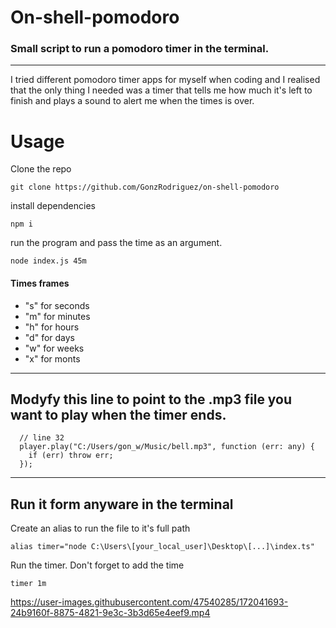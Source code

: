 # On-shell-pomodoro
### Small script to run a pomodoro timer in the terminal. 
---
I tried different pomodoro timer apps for myself when coding and I realised that the only thing I needed was a timer that tells me how much it's left to finish and plays a sound to alert me when the times is over.

# Usage
Clone the repo
<br>
```
git clone https://github.com/GonzRodriguez/on-shell-pomodoro
```
install dependencies

```
npm i
```

run the program and pass the time as an argument.


```
node index.js 45m
```
#### Times frames
- "s" for seconds
- "m" for minutes
- "h" for hours
- "d" for days
- "w" for weeks
- "x" for monts
---
## Modyfy this line to point to the .mp3 file you want to play when the timer ends.
```
  // line 32
  player.play("C:/Users/gon_w/Music/bell.mp3", function (err: any) {
    if (err) throw err;
  });
```
---
## Run it form anyware in the terminal
Create an alias to run the file to it's full path
```
alias timer="node C:\Users\[your_local_user]\Desktop\[...]\index.ts"
```
Run the timer. Don't forget to add the time
```
timer 1m
```


https://user-images.githubusercontent.com/47540285/172041693-24b9160f-8875-4821-9e3c-3b3d65e4eef9.mp4

